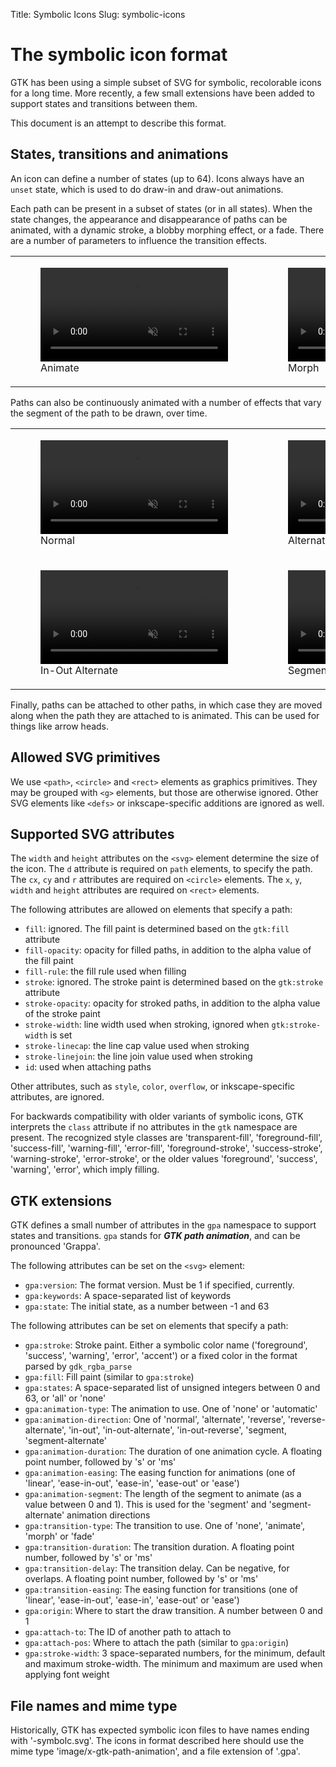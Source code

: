 Title: Symbolic Icons
Slug: symbolic-icons

# The symbolic icon format

GTK has been using a simple subset of SVG for symbolic, recolorable icons for a long time. More recently, a few small extensions have been added to support states and transitions between them.

This document is an attempt to describe this format.

## States, transitions and animations

An icon can define a number of states (up to 64). Icons always have an `unset` state, which is used to do draw-in and draw-out animations.

Each path can be present in a subset of states (or in all states). When the state changes, the appearance and disappearance of paths can be animated, with a dynamic stroke, a blobby morphing effect, or a fade. There are a number of parameters to influence the transition effects.

<table>
  <tr>
    <td>
      <figure>
        <video alt="Animate" autoplay controls loop muted>
          <source src="trans-animate.webm"/>
        </video>
        <figcaption>Animate</figcaption>
      </figure>
    </td>
    <td>
      <figure>
        <video alt="Morph" autoplay controls loop muted>
          <source src="trans-morph.webm"/>
        </video>
        <figcaption>Morph</figcaption>
      </figure>
    </td>
    <td>
      <figure>
        <video alt="Fade" autoplay controls loop muted>
          <source src="trans-fade.webm"/>
        </video>
        <figcaption>Fade</figcaption>
      </figure>
    </td>
  </tr>
</table>

Paths can also be continuously animated with a number of effects that vary the segment of the path to be drawn, over time.

<table>
  <tr>
    <td>
      <figure>
        <video alt="Normal" autoplay controls loop muted>
          <source src="anim-normal.webm"/>
        </video>
        <figcaption>Normal</figcaption>
      </figure>
    </td>
    <td>
      <figure>
        <video alt="Alternate" autoplay controls loop muted>
          <source src="anim-alternate.webm"/>
        </video>
        <figcaption>Alternate</figcaption>
      </figure>
    </td>
    <td>
      <figure>
        <video alt="In-Out" autoplay controls loop muted>
          <source src="anim-in-out.webm"/>
        </video>
        <figcaption>In-Out</figcaption>
      </figure>
    </td>
  </tr>
  <tr>
    <td>
      <figure>
        <video alt="In-Out Alternate" autoplay controls loop muted>
          <source src="anim-in-out-alternate.webm"/>
        </video>
        <figcaption>In-Out Alternate</figcaption>
      </figure>
    </td>
    <td>
      <figure>
        <video alt="Segment Alternate" autoplay controls loop muted>
          <source src="anim-segment-alternate.webm"/>
        </video>
        <figcaption>Segment Alternate</figcaption>
      </figure>
    </td>
  </tr>
</table>

Finally, paths can be attached to other paths, in which case they are moved along when the path they are attached to is animated. This can be used for things like arrow heads.

## Allowed SVG primitives

We use `<path>`, `<circle>` and `<rect>` elements as graphics primitives. They may be grouped with `<g>` elements, but those are otherwise ignored. Other SVG elements like `<defs>` or inkscape-specific additions are ignored as well.

## Supported SVG attributes

The `width` and `height` attributes on the `<svg>` element determine the size of the icon. The `d` attribute is required on `path` elements, to specify the path. The `cx`, `cy` and `r` attributes are required on `<circle>` elements. The `x`, `y`, `width` and `height` attributes are required on `<rect>` elements.

The following attributes are allowed on elements that specify a path:

- `fill`: ignored. The fill paint is determined based on the `gtk:fill` attribute
- `fill-opacity`: opacity for filled paths, in addition to the alpha value of the fill paint
- `fill-rule`: the fill rule used when filling
- `stroke`: ignored. The stroke paint is determined based on the `gtk:stroke` attribute
- `stroke-opacity`: opacity for stroked paths, in addition to the alpha value of the stroke paint
- `stroke-width`: line width used when stroking, ignored when `gtk:stroke-width` is set
- `stroke-linecap`: the line cap value used when stroking
- `stroke-linejoin`: the line join value used when stroking
- `id`: used when attaching paths

Other attributes, such as `style`, `color`, `overflow`, or inkscape-specific attributes, are ignored.

For backwards compatibility with older variants of symbolic icons, GTK interprets the `class` attribute if no attributes in the `gtk` namespace are present. The recognized style classes are 'transparent-fill', 'foreground-fill', 'success-fill', 'warning-fill', 'error-fill', 'foreground-stroke', 'success-stroke', 'warning-stroke', 'error-stroke', or the older values 'foreground', 'success', 'warning', 'error', which imply filling.

## GTK extensions

GTK defines a small number of attributes in the `gpa` namespace to support states and transitions. `gpa` stands for **_GTK path animation_**, and can be pronounced 'Grappa'.

The following attributes can be set on the `<svg>` element:

- `gpa:version`: The format version. Must be 1 if specified, currently.
- `gpa:keywords`: A space-separated list of keywords
- `gpa:state`: The initial state, as a number between -1 and 63

The following attributes can be set on elements that specify a path:

- `gpa:stroke`: Stroke paint. Either a symbolic color name ('foreground', 'success', 'warning', 'error', 'accent') or a fixed color in the format parsed by `gdk_rgba_parse`
- `gpa:fill`: Fill paint (similar to `gpa:stroke`)
- `gpa:states`: A space-separated list of unsigned integers between 0 and 63, or
   'all' or 'none'
- `gpa:animation-type`: The animation to use. One of 'none' or 'automatic'
- `gpa:animation-direction`: One of 'normal', 'alternate', 'reverse', 'reverse-alternate', 'in-out', 'in-out-alternate', 'in-out-reverse', 'segment, 'segment-alternate'
- `gpa:animation-duration`: The duration of one animation cycle. A floating point number, followed by 's' or 'ms'
- `gpa:animation-easing`: The easing function for animations (one of 'linear', 'ease-in-out', 'ease-in', 'ease-out' or 'ease')
- `gpa:animation-segment`: The length of the segment to animate (as a value between 0 and 1). This is used for the 'segment' and 'segment-alternate' animation directions
- `gpa:transition-type`: The transition to use. One of 'none', 'animate', 'morph' or 'fade'
- `gpa:transition-duration`: The transition duration. A floating point number, followed by 's' or 'ms'
- `gpa:transition-delay`: The transition delay. Can be negative, for overlaps. A floating point number, followed by 's' or 'ms'
- `gpa:transition-easing`: The easing function for transitions (one of 'linear', 'ease-in-out', 'ease-in', 'ease-out' or 'ease')
- `gpa:origin`: Where to start the draw transition. A number between 0 and 1
- `gpa:attach-to`: The ID of another path to attach to
- `gpa:attach-pos`: Where to attach the path (similar to `gpa:origin`)
- `gpa:stroke-width`: 3 space-separated numbers, for the minimum, default and maximum stroke-width. The minimum and maximum are used when applying font weight

## File names and mime type

Historically, GTK has expected symbolic icon files to have names ending with '-symbolc.svg'. The icons in format described here should use the mime type 'image/x-gtk-path-animation', and a file extension of '.gpa'.
